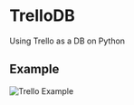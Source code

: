 # TrelloDB
Using Trello as a DB on Python

## Example
![Trello Example](https://i.imgur.com/3r7uSMV.png)
